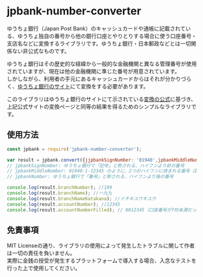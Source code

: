 # jpbank-number-converter

ゆうちょ銀行（Japan Post Bank）のキャッシュカードや通帳に記載されている、ゆうちょ独自の番号から他の銀行口座とやりとりする場合に使う口座番号・支店名などに変換するライブラリです。ゆうちょ銀行・日本郵政などとは一切関係ない非公式なものです。

ゆうちょ銀行はその歴史的な経緯から一般的な金融機関と異なる管理番号が使用されていますが、現在は他の金融機関に準じた番号が用意されています。  
しかしながら、利用者の手元にあるキャッシュカードからはそれが分かりづらく、[ゆうちょ銀行のサイト](https://www.jp-bank.japanpost.jp/kojin/sokin/furikomi/kouza/kj_sk_fm_kz_1.html)にて変換をする必要があります。  

このライブラリはゆうちょ銀行のサイトにて示されている[変換の公式](https://www.jp-bank.japanpost.jp/kojin/sokin/koza/kj_sk_kz_furikomi_ksk.html)に基づき、上記公式サイトの変換ページと同等の結果を得るためのシンプルなライブラリです。


## 使用方法

```js
const jpbank = require('jpbank-number-converter');
```


```js
var result = jpbank.convert({jjpbankSignNumber: '01940',jpbankMiddleNumber:'1',jpbankNumber:'12345'});
// jpbankSignNumber: ゆうちょ銀行で「記号」と称される、ハイフンより前の番号
// jpbankMiddleNumber: 01940-1-12345 のように、2つのハイフンに挟まれる番号（計算には使用しません）
// jpbankNumber: ゆうちょ銀行で「番号」と称される、ハイフンより後の番号

console.log(result.branchNumber); //199
console.log(result.branchName); //一九九
console.log(result.branchNameKatakana); //イチキユウキユウ
console.log(result.accountNumber); //12345
console.log(result.accountNumberFilled); // 0012345（口座番号が7桁未満だった場合、先頭から0で埋めたもの）
```

## 免責事項
MIT Licenseの通り、ライブラリの使用によって発生したトラブルに関して作者は一切の責任を負いません。  
実際に金銭の授受が発生するプラットフォームで導入する場合、入念なテストを行った上で使用してください。